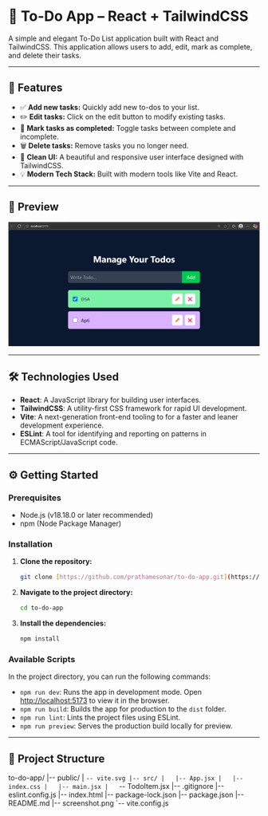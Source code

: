 # 📝 To-Do App – React + TailwindCSS

A simple and elegant To-Do List application built with React and TailwindCSS. This application allows users to add, edit, mark as complete, and delete their tasks.

---

## 🚀 Features

- ✅ **Add new tasks:** Quickly add new to-dos to your list.
- ✏️ **Edit tasks:** Click on the edit button to modify existing tasks.
- 📌 **Mark tasks as completed:** Toggle tasks between complete and incomplete.
- 🗑️ **Delete tasks:** Remove tasks you no longer need.
- 🌙 **Clean UI:** A beautiful and responsive user interface designed with TailwindCSS.
- 💡 **Modern Tech Stack:** Built with modern tools like Vite and React.

---

## 📸 Preview

![Preview Screenshot](screenshot.png)

---

## 🛠️ Technologies Used

- **React**: A JavaScript library for building user interfaces.
- **TailwindCSS**: A utility-first CSS framework for rapid UI development.
- **Vite**: A next-generation front-end tooling to for a faster and leaner development experience.
- **ESLint**: A tool for identifying and reporting on patterns in ECMAScript/JavaScript code.

---

## ⚙️ Getting Started

### Prerequisites

- Node.js (v18.18.0 or later recommended)
- npm (Node Package Manager)

### Installation

1.  **Clone the repository:**
    ```bash
    git clone [https://github.com/prathamesonar/to-do-app.git](https://github.com/prathamesonar/to-do-app.git)
    ```
2.  **Navigate to the project directory:**
    ```bash
    cd to-do-app
    ```
3.  **Install the dependencies:**
    ```bash
    npm install
    ```

### Available Scripts

In the project directory, you can run the following commands:

-   `npm run dev`: Runs the app in development mode. Open [http://localhost:5173](http://localhost:5173) to view it in the browser.
-   `npm run build`: Builds the app for production to the `dist` folder.
-   `npm run lint`: Lints the project files using ESLint.
-   `npm run preview`: Serves the production build locally for preview.

---

## 📂 Project Structure
to-do-app/
|-- public/
|   `-- vite.svg
|-- src/
|   |-- App.jsx
|   |-- index.css
|   |-- main.jsx
|   `-- TodoItem.jsx
|-- .gitignore
|-- eslint.config.js
|-- index.html
|-- package-lock.json
|-- package.json
|-- README.md
|-- screenshot.png
`-- vite.config.js
